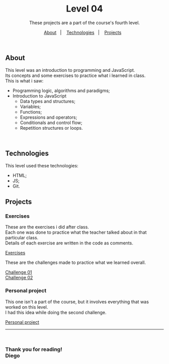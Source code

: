 <h1 align = center> Level 04</h1>

<p align = center> These projects are a part of the course's fourth level. </p>

<p align = center>
	<a href="#about">About</a>&nbsp;&nbsp;&nbsp;|&nbsp;&nbsp;&nbsp;
	<a href="#technologies">Technologies</a>&nbsp;&nbsp;&nbsp;|&nbsp;&nbsp;&nbsp;
  <a href="#project">Projects</a>&nbsp;&nbsp;&nbsp;
</p>
<br>

## About
This level was an introduction to programming and JavaScript.<br>
Its concepts and some exercises to practice what i learned in class.<br>
This is what i saw:
- Programming logic, algorithms and paradigms;
- Introduction to JavaScript
	- Data types and structures;
	- Variables;
	- Functions;
	- Expressions and operators;
	- Conditionals and control flow;
	- Repetition structures or loops.


<br/>

## Technologies
This level used these technologies:
- HTML;
- JS;
- Git.

## Projects

### Exercises
These are the exercises i did after class.<br>
Each one was done to practice what the teacher talked about in that particular class.<br>
Details of each exercise are written in the code as comments.

[Exercises](./exercises/)
<br>

These are the challenges made to practice what we learned overall.

[Challenge 01](./challenge-01/) <br>
[Challenge 02](./challenge-02/)
<br>

### Personal project
This one isn't a part of the course, but it involves everything that was worked on this level.<br/>
I had this idea while doing the second challenge.

[Personal project](./personal-project/)
<br>

---
<br>

### Thank you for reading!<br>Diego